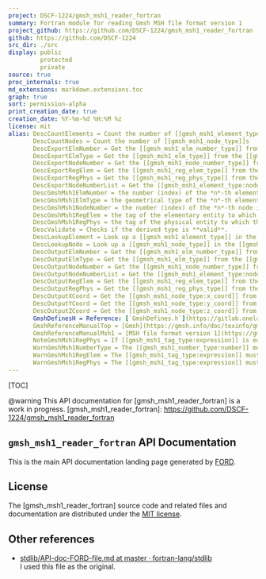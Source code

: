 ```yaml
---
project: DSCF-1224/gmsh_msh1_reader_fortran
summary: Fortran module for reading Gmsh MSH file format version 1
project_github: https://github.com/DSCF-1224/gmsh_msh1_reader_fortran
github: https://github.com/DSCF-1224
src_dir: ./src
display: public
         protected
         private
source: true
proc_internals: true
md_extensions: markdown.extensions.toc
graph: true
sort: permission-alpha
print_creation_date: true
creation_date: %Y-%m-%d %H:%M %z
license: mit
alias: DescCountElements = Count the number of [[gmsh_msh1_element_type]]s in the [[gmsh_msh1_data_type]].
       DescCountNodes = Count the number of [[gmsh_msh1_node_type]]s
       DescExportElmNumber = Get the [[gmsh_msh1_elm_number_type]] from the [[gmsh_msh1_element_type]] (as integer).
       DescExportElmType = Get the [[gmsh_msh1_elm_type]] from the [[gmsh_msh1_element_type]] (as integer).
       DescExportNodeNumber = Get the [[gmsh_msh1_node_number_type]] from the [[gmsh_msh1_node_type]] (as integer).
       DescExportRegElem = Get the [[gmsh_msh1_reg_elem_type]] from the [[gmsh_msh1_element_type]] (as integer).
       DescExportRegPhys = Get the [[gmsh_msh1_reg_phys_type]] from the [[gmsh_msh1_element_type]] (as integer).
       DescExportNodeNumberList = Get the [[gmsh_msh1_element_type:node_number_list]] from the [[gmsh_msh1_element_type]] (as integer).
       DescGmshMsh1ElmNumber = the number (index) of the *n*-th element in the mesh.
       DescGmshMsh1ElmType = the geometrical type of the *n*-th element in the mesh.
       DescGmshMsh1NodeNumber = the number (index) of the *n*-th node in the mesh.
       DescGmshMsh1RegElem = the tag of the elementary entity to which the element belongs
       DescGmshMsh1RegPhys = the tag of the physical entity to which the element belongs
       DescValidate = Checks if the derived type is **valid**.
       DescLookupElement = Look up a [[gmsh_msh1_element_type]] in the [[gmsh_msh1_data_type]].
       DescLookupNode = Look up a [[gmsh_msh1_node_type]] in the [[gmsh_msh1_data_type]].
       DescOutputElmNumber = Get the [[gmsh_msh1_elm_number_type]] from the [[gmsh_msh1_element_type]] (as derived type).
       DescOutputElmType = Get the [[gmsh_msh1_elm_type]] from the [[gmsh_msh1_element_type]] (as derived type).
       DescOutputNodeNumber = Get the [[gmsh_msh1_node_number_type]] from the [[gmsh_msh1_node_type]] (as derived type).
       DescOutputNodeNumberList = Get the [[gmsh_msh1_element_type:node_number_list]] from the [[gmsh_msh1_element_type]] (as derived type).
       DescOutputRegElem = Get the [[gmsh_msh1_reg_elem_type]] from the [[gmsh_msh1_element_type]] (as derived type).
       DescOutputRegPhys = Get the [[gmsh_msh1_reg_phys_type]] from the [[gmsh_msh1_element_type]] (as derived type).
       DescOutputXCoord = Get the [[gmsh_msh1_node_type:x_coord]] from the [[gmsh_msh1_node_type]].
       DescOutputYCoord = Get the [[gmsh_msh1_node_type:y_coord]] from the [[gmsh_msh1_node_type]].
       DescOutputZCoord = Get the [[gmsh_msh1_node_type:z_coord]] from the [[gmsh_msh1_node_type]].
       GmshDefinesH = Reference: [`GmshDefines.h`](https://gitlab.onelab.info/gmsh/gmsh/blob/master/src/common/GmshDefines.h)
       GmshReferenceManualTop = [Gmsh](https://gmsh.info/doc/texinfo/gmsh.html)
       GmshReferenceManualMsh1 = [MSH file format version 1](https://gmsh.info/doc/texinfo/gmsh.html#MSH-file-format-version-1-_0028Legacy_0029)
       NoteGmshMsh1RegPhys = If [[gmsh_msh1_tag_type:expression]] is equal to zero, the element is considered not to belong to any physical entity.
       WarnGmshMsh1NumberType = The [[gmsh_msh1_number_type:number]] must be a positive (non-zero) integer.
       WarnGmshMsh1RegElem = The [[gmsh_msh1_tag_type:expression]] must be a positive (non-zero) integer.
       WarnGmshMsh1RegPhys = The [[gmsh_msh1_tag_type:expression]] must be a positive integer, or zero.
---
```


[TOC]

@warning This API documentation for [gmsh_msh1_reader_fortran] is a work in progress.
[gmsh_msh1_reader_fortran]: https://github.com/DSCF-1224/gmsh_msh1_reader_fortran

`gmsh_msh1_reader_fortran` API Documentation
--------------------------------------------

This is the main API documentation landing page generated by [FORD](https://github.com/Fortran-FOSS-Programmers/ford#readme).

License
-------

The [gmsh_msh1_reader_fortran] source code and related files and documentation are distributed under the [MIT license](page/License.html).

Other references
---------
- [stdlib/API-doc-FORD-file.md at master · fortran-lang/stdlib](https://github.com/fortran-lang/stdlib/blob/master/API-doc-FORD-file.md)<br>
  I used this file as the original.

<!-- EOF -->
